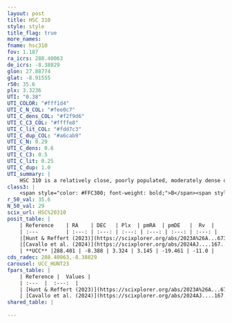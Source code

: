 ```yaml
---
layout: post
title: HSC 310
style: style
title_flag: true
more_names: 
fname: hsc310
fov: 1.187
ra_icrs: 288.40063
de_icrs: -8.38829
glon: 27.88774
glat: -8.91555
r50: 35.6
plx: 3.3236
UTI: "0.38"
UTI_COLOR: "#fff1d4"
UTI_C_N_COL: "#fee0c7"
UTI_C_dens_COL: "#f2f9d6"
UTI_C_C3_COL: "#ffffe8"
UTI_C_lit_COL: "#fdd7c3"
UTI_C_dup_COL: "#a6cab9"
UTI_C_N: 0.29
UTI_C_dens: 0.6
UTI_C_C3: 0.5
UTI_C_lit: 0.25
UTI_C_dup: 1.0
UTI_summary: |
    HSC 310 is a relatively close, poorly populated, moderately dense object of intermediate C3 quality. It was recently reported in the literature.
class3: |
    <span style="color: #FFC300; font-weight: bold;">B</span><span style="color: #FFC300; font-weight: bold;">B</span>
r_50_val: 35.6
N_50_val: 29
scix_url: HSC%20310
posit_table: |
    | Reference    | RA    | DEC   | Plx  | pmRA  | pmDE   |  Rv  |
    | :---         | :---: | :---: | :---: | :---: | :---: | :---: |
    |[Hunt & Reffert (2023)](https://scixplorer.org/abs/2023A%26A...673A.114H) | 289.967 | -5.684 | 3.293 | 2.957 | -19.52 | -15.819 |
    |[Cavallo et al. (2024)](https://scixplorer.org/abs/2024AJ....167...12C) | 287.914 | -9.568 | 3.291 | -- | -- | -- |
    | **UCC** |288.401 | -8.388 | 3.324 | 3.145 | -19.461 | -11.0 | 
cds_radec: 288.40063,-8.38829
carousel: UCC_HUNT23
fpars_table: |
    | Reference |  Values |
    | :---  |  :---:  |
    | [Hunt & Reffert (2023)](https://scixplorer.org/abs/2023A%26A...673A.114H) | `AV50=0.53, diffAV50=0.807, MOD50=7.34, logAge50=7.966` |
    | [Cavallo et al. (2024)](https://scixplorer.org/abs/2024AJ....167...12C) | `AV50=1.13, dMod50=7.45, logAge50=7.79, [Fe/H]50=-0.07` |
shared_table: |
    
---
```


